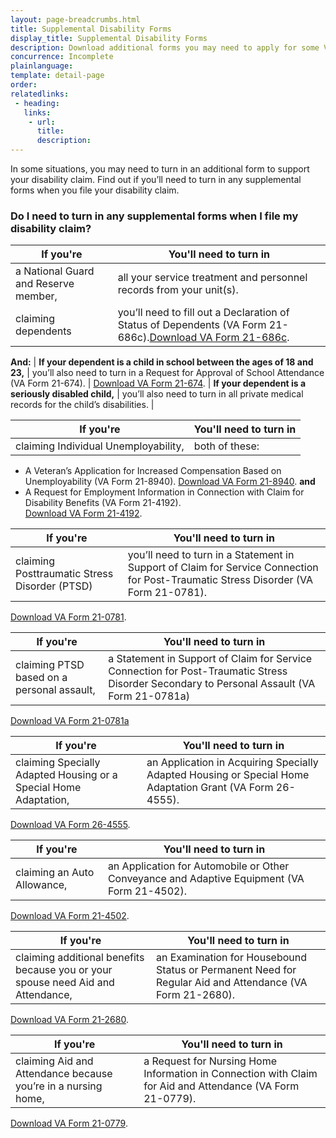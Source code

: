 ```yaml
---
layout: page-breadcrumbs.html
title: Supplemental Disability Forms
display_title: Supplemental Disability Forms
description: Download additional forms you may need to apply for some VA disability benefits.
concurrence: Incomplete
plainlanguage: 
template: detail-page
order: 	
relatedlinks:
 - heading: 
   links: 
    - url: 
      title: 
      description:
---
```


<div class="va-introtext">

In some situations, you may need to turn in an additional form to support your disability claim. Find out if you’ll need to turn in any supplemental forms when you file your disability claim. 

</div>


### Do I need to turn in any supplemental forms when I file my disability claim?



| **If you're** | **You'll need to turn in** |
| --- | --- | 
| a National Guard and Reserve member,  | all your service treatment and personnel records from your unit(s). | 
| claiming dependents | you’ll need to fill out a Declaration of Status of Dependents (VA Form 21-686c).[Download VA Form 21-686c](https://www.vba.va.gov/pubs/forms/VBA-21-686c-ARE.pdf).|


**And:**
| **If your dependent is a child in school between the ages of 18 and 23,** | you’ll also need to turn in a Request for Approval of School Attendance (VA Form 21-674). |
[Download VA Form 21-674](https://www.vba.va.gov/pubs/forms/VBA-21-674-ARE.pdf).
| **If your dependent is a seriously disabled child,** | you’ll also need to turn in all private medical records for the child’s disabilities. |

 
| **If you're** | **You'll need to turn in** |
| --- | --- |
|claiming Individual Unemployability,| both of these:|
- A Veteran’s Application for Increased Compensation Based on Unemployability (VA Form 21-8940). 
[Download VA Form 21-8940](https://www.vba.va.gov/pubs/forms/VBA-21-8940-ARE.pdf).
**and**
- A Request for Employment Information in Connection with Claim for Disability Benefits (VA Form 21-4192).<br> 
[Download VA Form 21-4192](https://www.vba.va.gov/pubs/forms/VBA-21-4192-ARE.pdf).


| **If you're** | **You'll need to turn in** |
| --- | --- | 
| claiming Posttraumatic Stress Disorder (PTSD) | you’ll need to turn in a Statement in Support of Claim for Service Connection for Post-Traumatic Stress Disorder (VA Form 21-0781).
[Download VA Form 21-0781](https://www.vba.va.gov/pubs/forms/VBA-21-0781-ARE.PDF).



| **If you're** | **You'll need to turn in** |
| --- | --- | 
|claiming PTSD based on a personal assault,| a Statement in Support of Claim for Service Connection for Post-Traumatic Stress Disorder Secondary to Personal Assault (VA Form 21-0781a)
[Download VA Form 21-0781a](https://www.vba.va.gov/pubs/forms/VBA-21-0781a-ARE.pdf)

| **If you're** | **You'll need to turn in** |
| --- | --- | 
|claiming Specially Adapted Housing or a Special Home Adaptation, | an Application in Acquiring Specially Adapted Housing or Special Home Adaptation Grant (VA Form 26-4555).|
[Download VA Form 26-4555](https://www.vba.va.gov/pubs/forms/vba-26-4555-are.pdf).

| **If you're** | **You'll need to turn in** |
| --- | --- | 
|claiming an Auto Allowance, | an Application for Automobile or Other Conveyance and Adaptive Equipment (VA Form 21-4502).|
[Download VA Form 21-4502](https://www.vba.va.gov/pubs/forms/VBA-21-4502-ARE.pdf).


| **If you're** | **You'll need to turn in** |
| --- | --- | 
| claiming additional benefits because you or your spouse need Aid and Attendance, | an Examination for Housebound Status or Permanent Need for Regular Aid and Attendance (VA Form 21-2680). |
[Download VA Form 21-2680](https://www.vba.va.gov/pubs/forms/VBA-21-2680-ARE.pdf).


| **If you're** | **You'll need to turn in** |
| --- | --- | 
|claiming Aid and Attendance because you’re in a nursing home, | a Request for Nursing Home Information in Connection with Claim for Aid and Attendance (VA Form 21-0779). |
[Download VA Form 21-0779](https://www.vba.va.gov/pubs/forms/VBA-21-0779-ARE.pdf).


